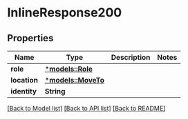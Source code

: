 # InlineResponse200

## Properties
Name | Type | Description | Notes
------------ | ------------- | ------------- | -------------
**role** | [***models::Role**](Role.md) |  | 
**location** | [***models::MoveTo**](MoveTo.md) |  | 
**identity** | **String** |  | 

[[Back to Model list]](../README.md#documentation-for-models) [[Back to API list]](../README.md#documentation-for-api-endpoints) [[Back to README]](../README.md)


